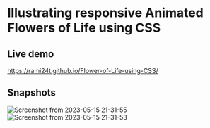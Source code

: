 # Illustrating responsive Animated Flowers of Life using CSS

## Live demo
https://rami24t.github.io/Flower-of-Life-using-CSS/ 

## Snapshots

![Screenshot from 2023-05-15 21-31-55](https://github.com/Rami24t/Flower-of-Life-using-CSS/assets/103028944/57747074-80e6-461b-8020-b59f7453236e)
![Screenshot from 2023-05-15 21-31-53](https://github.com/Rami24t/Flower-of-Life-using-CSS/assets/103028944/3f7629a7-69e5-4108-bcf9-9078561ff411)


